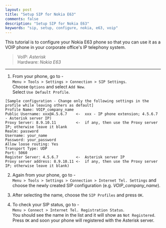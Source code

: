 ```yaml
---
layout: post
title: "Setup SIP for Nokia E63"
comments: false
description: "Setup SIP for Nokia E63"
keywords: "sip, setup, configure, nokia, e63, voip"
---
```

This tutorial is to configure your Nokia E63 phone so that you can use it as a VOIP phone in your corporate office's IP telephony system.
> VoIP: _Asterisk_  
> Hardware: _Nokia E63_    

___

1. From your phone, go to -  
`Menu > Tools > Settings > Connection > SIP Settings`.  
Choose `Options` and select `Add New`.  
Select `Use Default Profile`.  
```
[Sample configuration - Change only the following settings in the profile while leaving others as default]
Profile Name: VOIP_company_name
Public Username: xxx@4.5.6.7    <-  xxx - IP phone extension; 4.5.6.7 - Asterisk server IP)
Proxy Server: 8.9.10.11         <-  if any, then use the Proxy server IP; otherwise leave it blank
Realm: password
Username: your_name
Password: your_password
Allow loose routing: Yes
Transport Type: UDP
Port: 5060
Register Server: 4.5.6.7        <-  Asterisk server IP
Proxy server address: 8.9.10.11 <-  if any, then use the Proxy server IP; otherwise leave it blank)
```

2. Again from your phone, go to -  
`Menu > Tools > Settings > Connection > Internet Tel. Settings` and choose the newly created SIP configuration (e.g. *VOIP_company_name*).

3. After selecting the name, choose the `SIP Profiles` and press `OK`.

4. To check your SIP status, go to -  
`Menu > Connect > Internet Tel. Registration Status`.  
You should see the name in the list and it will show as `Not Registered`.  
Press `OK` and soon your phone will registered with the Asterisk server.
